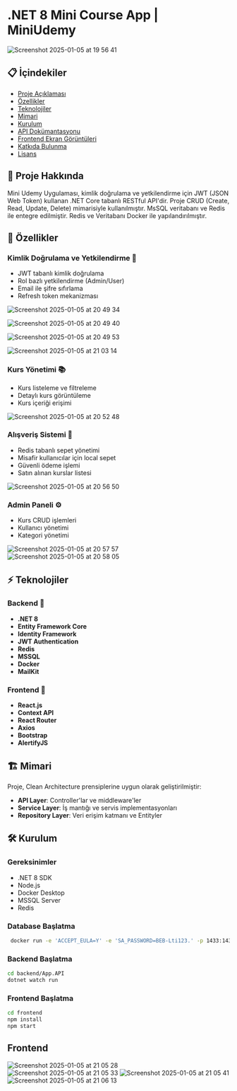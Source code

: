 # .NET 8 Mini Course App | MiniUdemy

![Screenshot 2025-01-05 at 19 56 41](https://github.com/user-attachments/assets/54759b41-a0f1-47dc-ada3-316710e3afcf)

## 📋 İçindekiler
- [Proje Açıklaması](#-proje-hakkında)
- [Özellikler](#-özellikler)
- [Teknolojiler](#-teknolojiler)
- [Mimari](#-mimari)
- [Kurulum](#-kurulum)
- [API Dokümantasyonu](#-api-dokümantasyonu)
- [Frontend Ekran Görüntüleri](#-frontend-ekran-görüntüleri)
- [Katkıda Bulunma](#-katkıda-bulunma)
- [Lisans](#-lisans)
  
## 📝 Proje Hakkında
Mini Udemy Uygulaması, kimlik doğrulama ve yetkilendirme için JWT (JSON Web Token) kullanan .NET Core tabanlı RESTful API'dir. Proje CRUD (Create, Read, Update, Delete) mimarisiyle kullanılmıştır. MsSQL veritabanı ve Redis ile entegre edilmiştir. Redis ve Veritabanı Docker ile yapılandırılmıştır.

## 🚀 Özellikler

### Kimlik Doğrulama ve Yetkilendirme 🔐
- JWT tabanlı kimlik doğrulama
- Rol bazlı yetkilendirme (Admin/User)
- Email ile şifre sıfırlama
- Refresh token mekanizması

![Screenshot 2025-01-05 at 20 49 34](https://github.com/user-attachments/assets/019cdf9e-5005-4362-8c98-5dacd99dbdd4)

![Screenshot 2025-01-05 at 20 49 40](https://github.com/user-attachments/assets/be045fed-73b7-468d-a525-c158b1c66295)

![Screenshot 2025-01-05 at 20 49 53](https://github.com/user-attachments/assets/3b4cb0b7-5552-4497-852e-4aa5ccaf0b94)

![Screenshot 2025-01-05 at 21 03 14](https://github.com/user-attachments/assets/e57fc223-e303-431f-9823-bb6685f223bb)

### Kurs Yönetimi 📚
- Kurs listeleme ve filtreleme
- Detaylı kurs görüntüleme
- Kurs içeriği erişimi
  
![Screenshot 2025-01-05 at 20 52 48](https://github.com/user-attachments/assets/d48e151f-ffa3-4335-add8-84722b053b3b)

### Alışveriş Sistemi 🛒
- Redis tabanlı sepet yönetimi
- Misafir kullanıcılar için local sepet
- Güvenli ödeme işlemi
- Satın alınan kurslar listesi
  
![Screenshot 2025-01-05 at 20 56 50](https://github.com/user-attachments/assets/a5703a04-b75f-4f82-9e35-3cbbc3ac7ab6)

### Admin Paneli ⚙️
- Kurs CRUD işlemleri
- Kullanıcı yönetimi
- Kategori yönetimi
  
![Screenshot 2025-01-05 at 20 57 57](https://github.com/user-attachments/assets/f39163e7-519d-419d-83ac-612a673ccad2)
![Screenshot 2025-01-05 at 20 58 05](https://github.com/user-attachments/assets/47ccd24c-b1d4-4d9d-924b-a7ee5b5fd0dc)



## ⚡ Teknolojiler

### Backend 🔧
- **.NET 8**
- **Entity Framework Core**
- **Identity Framework**
- **JWT Authentication**
- **Redis**
- **MSSQL**
- **Docker**
- **MailKit**

### Frontend 🎨
- **React.js**
- **Context API**
- **React Router**
- **Axios**
- **Bootstrap**
- **AlertifyJS**

## 🏗 Mimari

Proje, Clean Architecture prensiplerine uygun olarak geliştirilmiştir:
- **API Layer**: Controller'lar ve middleware'ler
- **Service Layer**: İş mantığı ve servis implementasyonları
- **Repository Layer**: Veri erişim katmanı ve Entityler

## 🛠 Kurulum

### Gereksinimler
- .NET 8 SDK
- Node.js
- Docker Desktop
- MSSQL Server
- Redis

### Database Başlatma

```bash
 docker run -e 'ACCEPT_EULA=Y' -e 'SA_PASSWORD=BEB-Lti123.' -p 1433:1433 --name ECommerceApp -d mcr.microsoft.com/mssql/server
```

### Backend Başlatma

```bash
cd backend/App.API
dotnet watch run
```

### Frontend Başlatma

```bash
cd frontend
npm install
npm start
```

## Frontend

![Screenshot 2025-01-05 at 21 05 28](https://github.com/user-attachments/assets/ea11835c-c799-462a-91c1-07c485f2de03)
![Screenshot 2025-01-05 at 21 05 33](https://github.com/user-attachments/assets/64a19a6c-617d-4370-8523-8cab81b15f0f)
![Screenshot 2025-01-05 at 21 05 41](https://github.com/user-attachments/assets/5c5d2f7d-dfc4-4810-9e21-363b83840f45)
![Screenshot 2025-01-05 at 21 06 13](https://github.com/user-attachments/assets/0096bbe3-edfb-4406-9869-ca0a17b9c389)

